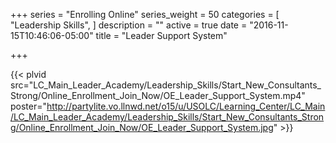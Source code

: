 +++
series = "Enrolling Online"
series_weight = 50
categories = [
  "Leadership Skills",
]
description = ""
active = true
date = "2016-11-15T10:46:06-05:00"
title = "Leader Support System"

+++

{{< plvid src="LC_Main_Leader_Academy/Leadership_Skills/Start_New_Consultants_Strong/Online_Enrollment_Join_Now/OE_Leader_Support_System.mp4" poster="http://partylite.vo.llnwd.net/o15/u/USOLC/Learning_Center/LC_Main/LC_Main_Leader_Academy/Leadership_Skills/Start_New_Consultants_Strong/Online_Enrollment_Join_Now/OE_Leader_Support_System.jpg" >}}
